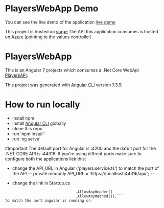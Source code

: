 # PlayersWebApp Demo

You can see the live demo of the application [live demo](http://tight-knowledge.surge.sh/)

This project is hosted on [surge](https://surge.sh/)
The API this application consumes is hosted on [Azure](https://playersapi20190603104754.azurewebsites.net/api/values) (pointing to the values controller) 

# PlayersWebApp 
This is an Angular 7 projects which consumes a .Net Core WebApi [PlayersAPI](https://github.com/morsix/PlayersAPI).

This project was generated with [Angular CLI](https://github.com/angular/angular-cli) version 7.3.9.


# How to run locally
- install npm
- install [Angular CLI](https://github.com/angular/angular-cli) globally
- clone this repo
- run 'npm install'
- run 'ng serve'

#Important
The default port for Angular is :4200 and the dafult port for the .NET CORE API is :44316. If you're using diffrent ports make sure to configure both the applications liek this:

- change the API_URL in Angular ('players.service.ts') to match the port of the API
-- private readonly API_URL = 'https://localhost:44316/api/'; -- 

- change the link in Startup.cs

```builder => builder.WithOrigins("http://localhost:4200")
                                .AllowAnyHeader()
                                .AllowAnyMethod());```
to match the port angular is running on




